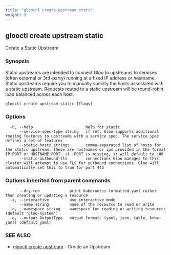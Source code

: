 ```yaml
---
title: "glooctl create upstream static"
weight: 5
---
```

## glooctl create upstream static

Create a Static Upstream

### Synopsis

Static upstreams are intended to connect Gloo to upstreams to services (often external or 3rd-party) running at a fixed IP address or hostname. Static upstreams require you to manually specify the hosts associated with a static upstream. Requests routed to a static upstream will be round-robin load balanced across each host.

```
glooctl create upstream static [flags]
```

### Options

```
  -h, --help                       help for static
      --service-spec-type string   if set, Gloo supports additional routing features to upstreams with a service spec. The service spec defines a set of features 
      --static-hosts strings       comma-separated list of hosts for the static upstream. these are hostnames or ips provided in the format IP:PORT or HOSTNAME:PORT. if :PORT is missing, it will default to :80
      --static-outbound-tls        connections Gloo manages to this cluster will attempt to use TLS for outbound connections. Gloo will automatically set this to true for port 443
```

### Options inherited from parent commands

```
      --dry-run             print kubernetes-formatted yaml rather than creating or updating a resource
  -i, --interactive         use interactive mode
      --name string         name of the resource to read or write
  -n, --namespace string    namespace for reading or writing resources (default "gloo-system")
  -o, --output OutputType   output format: (yaml, json, table, kube-yaml) (default yaml)
```

### SEE ALSO

* [glooctl create upstream](../glooctl_create_upstream)	 - Create an Upstream

